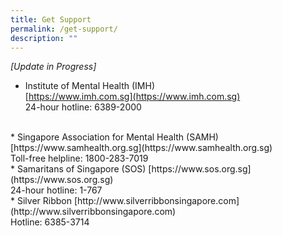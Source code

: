 ```yaml
---
title: Get Support
permalink: /get-support/
description: ""
---
```

*[Update in Progress]*

* Institute of Mental Health (IMH)  
[https://www.imh.com.sg](https://www.imh.com.sg)<br>
24-hour hotline: 6389-2000
<br>
*   Singapore Association for Mental Health (SAMH)  
    [https://www.samhealth.org.sg](https://www.samhealth.org.sg)<br>
Toll-free helpline: 1800-283-7019
<br>
* Samaritans of Singapore (SOS)
[https://www.sos.org.sg](https://www.sos.org.sg)<br>
24-hour hotline: 1-767
<br>
* Silver Ribbon
[http://www.silverribbonsingapore.com](http://www.silverribbonsingapore.com)<br>
Hotline: 6385-3714